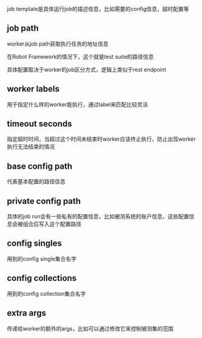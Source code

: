 
job template是具体运行job的描述信息，比如需要的config信息，超时配置等

## job path

worker从job path获取执行任务的地址信息

在Robot Framework的情况下，这个就是test suite的路径信息

具体配置取决于worker的job区分方式，逻辑上类似于rest endpoint

## worker labels

用于指定什么样的worker能执行，通过label来匹配比较灵活

## timeout seconds

指定超时时间，当超过这个时间未结束时worker应该终止执行，防止出现worker执行无法结束的情况

## base config path

代表基本配置的路径信息

## private config path

具体的job run会有一些私有的配置信息，比如被测系统的账户信息，这些配置信息会被组合后写入这个配置路径

## config singles

用到的config single集合名字

## config collections

用到的config collection集合名字

## extra args

传递给worker的额外的args，比如可以通过修改它来控制被测集的范围
